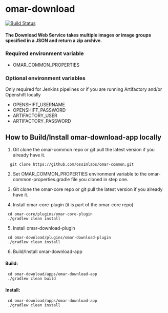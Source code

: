 # omar-download
[![Build Status](https://jenkins.radiantbluecloud.com/buildStatus/icon?job=omar-download-dev)]()

#### The Download Web Service takes multiple images or image groups specified in a JSON and return a zip archive.

### Required environment variable
- OMAR_COMMON_PROPERTIES

### Optional environment variables
Only required for Jenkins pipelines or if you are running Artifactory and/or Openshift locally

- OPENSHIFT_USERNAME
- OPENSHIFT_PASSWORD
- ARTIFACTORY_USER
- ARTIFACTORY_PASSWORD

## How to Build/Install omar-download-app locally

1. Git clone the omar-common repo or git pull the latest version if you already have it.
```
  git clone https://github.com/ossimlabs/omar-common.git
```

2. Set OMAR_COMMON_PROPERTIES environment variable to the omar-common-properties.gradle file you cloned in step one.

3. Git clone the omar-core repo or git pull the latest version if you already have it.

4. Install omar-core-plugin (it is part of the omar-core repo)
```
 cd omar-core/plugins/omar-core-plugin
 ./gradlew clean install
```

5. Install omar-download-plugin
```
 cd omar-download/plugins/omar-download-plugin
 ./gradlew clean install
```

6. Build/Install omar-download-app
#### Build:
```
 cd omar-download/apps/omar-download-app
 ./gradlew clean build
 ```
#### Install:
```
 cd omar-download/apps/omar-download-app
 ./gradlew clean install
```
